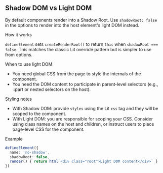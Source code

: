 ## Shadow DOM vs Light DOM

By default components render into a Shadow Root. Use `shadowRoot: false` in the options to render into the host
element's light DOM instead.

How it works

`defineElement` sets `createRenderRoot()` to return `this` when `shadowRoot === false`. This matches the classic Lit
override pattern but is simpler to use from options.

When to use light DOM

- You need global CSS from the page to style the internals of the component.
- You need the DOM content to participate in parent-level selectors (e.g., ::part or nested selectors on the host).

Styling notes

- With Shadow DOM: provide `styles` using the Lit `css` tag and they will be scoped to the component.
- With Light DOM: you are responsible for scoping your CSS. Consider using class names on the host and children, or
  instruct users to place page-level CSS for the component.

Example

```ts
defineElement({
  name: 'no-shadow',
  shadowRoot: false,
  render() { return html`<div class="root">Light DOM content</div>` }
})
```
